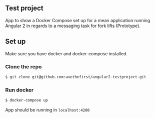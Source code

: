 ## Test project
App to show a Docker Compose set up for a mean application running Angular 2 in regards to a messaging task for fork lifts (Prototype).

## Set up
Make sure you have docker and docker-compose installed.

### Clone the repo
```bash
$ git clone git@github.com:avethefirst/angular2-testproject.git
```
 ### Run docker
 ```bash
 $ docker-compose up
 ```

 App should be running in `localhost:4200`
